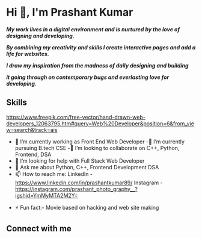 

<!--
**Prashantkry/Prashantkry** is a ✨ _special_ ✨ repository because its `README.md` (this file) appears on your GitHub profile.
Here are some ideas to get you started:
-->
<h1>Hi 👋, I'm Prashant Kumar </h1>
<h5>My work lives in a digital environment and is nurtured by the love of designing and developing.

By combining my creativity and skills I create interactive pages and add a life for websites.

I draw my inspiration from the madness of daily designing and building

it going through on contemporary bugs and everlasting love for developing.
</h5>

<h2>
  Skills 
</h2>

https://www.freepik.com/free-vector/hand-drawn-web-developers_12063795.htm#query=Web%20Developer&position=6&from_view=search&track=ais

- 🔭 I’m currently working as Front End Web Developer 
-🌱 I’m currently pursuing B.tech CSE 
-👯 I’m looking to collaborate on C++, Python, Frontend, DSA
- 🤔 I’m looking for help with Full Stack Web Developer 
- 💬 Ask me about Python, C++, Frontend Development DSA 
- 📫 How to reach me: LinkedIn - https://www.linkedin.com/in/prashantkumar89/
                       Instagram - https://instagram.com/prashant_photo_graphy__?igshid=YmMyMTA2M2Y=
<!-- - 😄 Pronouns: ... -->
- ⚡ Fun fact:- Movie based on hacking and web site making


<h2 style="text-alignment:center">Connect with me </h2>
